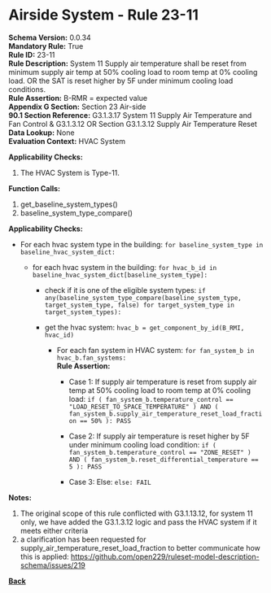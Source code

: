 
# Airside System - Rule 23-11 

**Schema Version:** 0.0.34  
**Mandatory Rule:** True  
**Rule ID:** 23-11  
**Rule Description:** System 11 Supply air temperature shall be reset from minimum supply air temp at 50% cooling load to room temp at 0% cooling load.  OR the SAT is reset higher by 5F under minimum cooling load conditions.    
**Rule Assertion:** B-RMR = expected value  
**Appendix G Section:** Section 23 Air-side  
**90.1 Section Reference:** G3.1.3.17 System 11 Supply Air Temperature and Fan Control & G3.1.3.12 OR Section G3.1.3.12 Supply Air Temperature Reset    
**Data Lookup:** None  
**Evaluation Context:** HVAC System  

**Applicability Checks:**  

1. The HVAC System is Type-11.  

**Function Calls:**  

1. get_baseline_system_types()
2. baseline_system_type_compare()

**Applicability Checks:**  

- For each hvac system type in the building: `for baseline_system_type in baseline_hvac_system_dict:`

  - for each hvac system in the building: `for hvac_b_id in baseline_hvac_system_dict[baseline_system_type]:`

    - check if it is one of the eligible system types: `if any(baseline_system_type_compare(baseline_system_type, target_system_type, false) for target_system_type in target_system_types):`


    - get the hvac system: `hvac_b = get_component_by_id(B_RMI, hvac_id)`
    
      - For each fan system in HVAC system: `for fan_system_b in hvac_b.fan_systems:`  
        **Rule Assertion:**

        - Case 1: If supply air temperature is reset from supply air temp at 50% cooling load to room temp at 0% cooling load: `if ( fan_system_b.temperature_control == "LOAD_RESET_TO_SPACE_TEMPERATURE" ) AND ( fan_system_b.supply_air_temperature_reset_load_fraction == 50% ): PASS`
          
        - Case 2: If supply air temperature is reset higher by 5F under minimum cooling load condition: `if ( fan_system_b.temperature_control == "ZONE_RESET" ) AND ( fan_system_b.reset_differential_temperature == 5 ): PASS`

        - Case 3: Else: `else: FAIL`
  
**Notes:**
1. The original scope of this rule conflicted with G3.1.13.12, for system 11 only, we have added the G3.1.3.12 logic and pass the HVAC system if it meets either criteria
2. a clarification has been requested for supply_air_temperature_reset_load_fraction to better communicate how this is applied: https://github.com/open229/ruleset-model-description-schema/issues/219

**[Back](../_toc.md)**
